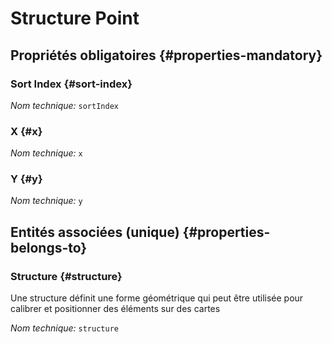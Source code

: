 #  Structure Point
<!--- THIS FILE IS GENERATED PLEASE DO NOT EDIT IT DIRECTLY --->



<OH code="structurePoint"/>




## Propriétés obligatoires {#properties-mandatory}
    
### Sort Index {#sort-index}



*Nom technique:* ```sortIndex```
<PH code="structurePoint:sortIndex"/>

### X {#x}



*Nom technique:* ```x```
<PH code="structurePoint:x"/>

### Y {#y}



*Nom technique:* ```y```
<PH code="structurePoint:y"/>

    



## Entités associées (unique) {#properties-belongs-to}

### Structure {#structure}

Une structure définit une forme géométrique qui peut être utilisée pour calibrer et positionner des éléments sur des cartes

*Nom technique:* ```structure```
<PH code="structurePoint:structure"/>





